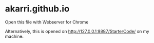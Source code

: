 # akarri.github.io

Open this file with Webserver for Chrome

Alternatively, this is opened on http://127.0.0.1:8887/StarterCode/ on my machine.
